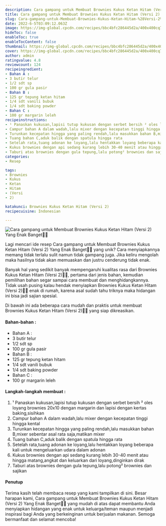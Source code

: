 ```yaml
---
description: Cara gampang untuk Membuat Brownies Kukus Ketan Hitam (Versi 2) Yang Enak Banget"
title: Cara gampang untuk Membuat Brownies Kukus Ketan Hitam (Versi 2) Yang Enak Banget
slug: Cara-gampang-untuk-Membuat-Brownies-Kukus-Ketan-Hitam-%28Versi-2%29-Yang-Enak-Banget
date: 2022-6-5T03:09:12.063Z
image: https://img-global.cpcdn.com/recipes/bbc4bfc286445d2a/400x400cq70/photo.jpg
hideToc: false
enableToc: true
enableTocContent: false
thumbnail: https://img-global.cpcdn.com/recipes/bbc4bfc286445d2a/400x400cq70/photo.jpg
cover: https://img-global.cpcdn.com/recipes/bbc4bfc286445d2a/400x400cq70/photo.jpg
author: admin
ratingvalue: 4.8
reviewcount: 124
recipeingredient:
- Bahan A :
- 3 butir telur
- 1/2 sdt sp
- 100 gr gula pasir
- Bahan B :
- 125 gr tepung ketan hitam
- 1/4 sdt vanili bubuk
- 1/4 sdt baking powder
- Bahan C :
- 100 gr margarin leleh
recipeinstructions:
- ¹ Panaskan kukusan,lapisi tutup kukusan dengan serbet bersih ² oles loyang brownies 20x10 dengan margarin dan lapisi dengan kertas baking,sisihkan
- Campur bahan A dalam wadah,lalu mixer dengan kecepatan tinggi hingga kental
- Turunkan kecepatan hingga yang paling rendah,lalu masukkan bahan B,mixer sebentar asal rata saja,matikan mixer
- Tuang bahan C,aduk balik dengan spatula hingga rata
- Setelah rata,tuang adonan ke loyang,lalu hentakkan loyang beberapa kali untuk mengeluarkan udara dalam adonan
- Kukus brownies dengan api sedang kurang lebih 30-40 menit atau hingga matang,angkat dan keluarkan dari loyang,dinginkan dirak
- Taburi atas brownies dengan gula tepung,lalu potong² brownies dan sajikan
categories:
- Resep

tags:
- Brownies
- Kukus
- Ketan
- Hitam
- (Versi
- 2)

katakunci: Brownies Kukus Ketan Hitam (Versi 2)
recipecuisine: Indonesian

---
```


![Cara gampang untuk Membuat Brownies Kukus Ketan Hitam (Versi 2) Yang Enak Banget👩‍🍳](https://img-global.cpcdn.com/recipes/bbc4bfc286445d2a/400x400cq70/photo.jpg)

Lagi mencari ide resep Cara gampang untuk Membuat Brownies Kukus Ketan Hitam (Versi 2) Yang Enak Banget👩‍🍳 yang unik? Cara menyiapkannya memang tidak terlalu sulit namun tidak gampang juga. Jika keliru mengolah maka hasilnya tidak akan memuaskan dan justru cenderung tidak enak.

Banyak hal yang sedikit banyak mempengaruhi kualitas rasa dari Brownies Kukus Ketan Hitam (Versi 2)👩‍🍳, pertama dari jenis bahan, kemudian pemilihan bahan segar sampai cara membuat dan menghidangkannya. Tidak usah pusing kalau hendak menyiapkan Brownies Kukus Ketan Hitam (Versi 2)👩‍🍳 enak di rumah, karena asal sudah tahu triknya maka hidangan ini bisa jadi sajian spesial.

Di bawah ini ada beberapa cara mudah dan praktis untuk membuat Brownies Kukus Ketan Hitam (Versi 2)👩‍🍳 yang siap dikreasikan.

<!--inarticleads1-->

#### Bahan-bahan :

- Bahan A :
- 3 butir telur
- 1/2 sdt sp
- 100 gr gula pasir
- Bahan B :
- 125 gr tepung ketan hitam
- 1/4 sdt vanili bubuk
- 1/4 sdt baking powder
- Bahan C :
- 100 gr margarin leleh

<!--inarticleads2-->

#### Langkah-langkah membuat :

1. ¹ Panaskan kukusan,lapisi tutup kukusan dengan serbet bersih ² oles loyang brownies 20x10 dengan margarin dan lapisi dengan kertas baking,sisihkan
1. Campur bahan A dalam wadah,lalu mixer dengan kecepatan tinggi hingga kental
1. Turunkan kecepatan hingga yang paling rendah,lalu masukkan bahan B,mixer sebentar asal rata saja,matikan mixer
1. Tuang bahan C,aduk balik dengan spatula hingga rata
1. Setelah rata,tuang adonan ke loyang,lalu hentakkan loyang beberapa kali untuk mengeluarkan udara dalam adonan
1. Kukus brownies dengan api sedang kurang lebih 30-40 menit atau hingga matang,angkat dan keluarkan dari loyang,dinginkan dirak
1. Taburi atas brownies dengan gula tepung,lalu potong² brownies dan sajikan

#### Penutup

Terima kasih telah membaca resep yang kami tampilkan di sini. Besar harapan kami, Cara gampang untuk Membuat Brownies Kukus Ketan Hitam (Versi 2) Yang Enak Banget👩‍🍳 yang mudah di atas dapat membantu Anda menyiapkan hidangan yang enak untuk keluarga/teman maupun menjadi inspirasi bagi Anda yang berkeinginan untuk berjualan makanan. Semoga bermanfaat dan selamat mencoba!